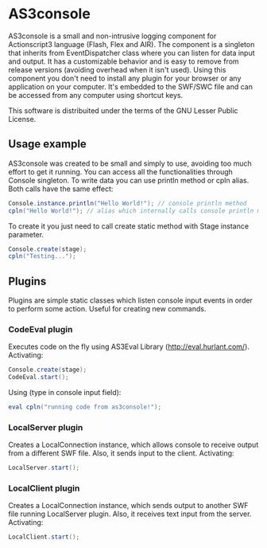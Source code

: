 # AS3console
AS3console is a small and non-intrusive logging component for Actionscript3 language (Flash, Flex and AIR).
The component is a singleton that inherits from EventDispatcher class where you can listen for data input and output.
It has a customizable behavior and is easy to remove from release versions (avoiding overhead when it isn't used).
Using this component you don't need to install any plugin for your browser or any application on your computer.
It's embedded to the SWF/SWC file and can be accessed from any computer using shortcut keys.

This software is distribuited under the terms of the GNU Lesser Public License.

## Usage example
AS3console was created to be small and simply to use, avoiding too much effort to get it running. You can access all the functionalities through Console singleton.
To write data you can use println method or cpln alias. Both calls have the same effect:
```actionscript
Console.instance.println("Hello World!"); // console println method
cpln("Hello World!"); // alias which internally calls console println method
```
To create it you just need to call create static method with Stage instance parameter. 
```actionscript
Console.create(stage);
cpln("Testing...");
```

## Plugins
Plugins are simple static classes which listen console input events in order to perform some action. Useful for creating new commands.

### CodeEval plugin
Executes code on the fly using AS3Eval Library (http://eval.hurlant.com/).
Activating:
```actionscript
Console.create(stage);
CodeEval.start();
```
Using (type in console input field):
```actionscript
eval cpln("running code from as3console!");
```
	
### LocalServer plugin
Creates a LocalConnection instance, which allows console to receive output from a different SWF file. Also, it sends input to the client.
Activating:
```actionscript
LocalServer.start();
```
	
### LocalClient plugin
Creates a LocalConnection instance, which sends output to another SWF file running LocalServer plugin. Also, it receives text input from the server.
Activating:
```actionscript
LocalClient.start();
```